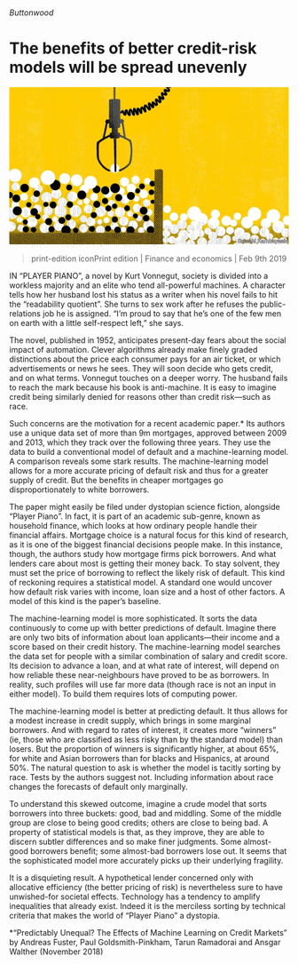 ###### Buttonwood

# The benefits of better credit-risk models will be spread unevenly 

![image](images/20190209_FND001_0.jpg) 

> print-edition iconPrint edition | Finance and economics | Feb 9th 2019 

IN “PLAYER PIANO”, a novel by Kurt Vonnegut, society is divided into a workless majority and an elite who tend all-powerful machines. A character tells how her husband lost his status as a writer when his novel fails to hit the “readability quotient”. She turns to sex work after he refuses the public-relations job he is assigned. “I’m proud to say that he’s one of the few men on earth with a little self-respect left,” she says. 

The novel, published in 1952, anticipates present-day fears about the social impact of automation. Clever algorithms already make finely graded distinctions about the price each consumer pays for an air ticket, or which advertisements or news he sees. They will soon decide who gets credit, and on what terms. Vonnegut touches on a deeper worry. The husband fails to reach the mark because his book is anti-machine. It is easy to imagine credit being similarly denied for reasons other than credit risk—such as race. 

Such concerns are the motivation for a recent academic paper.* Its authors use a unique data set of more than 9m mortgages, approved between 2009 and 2013, which they track over the following three years. They use the data to build a conventional model of default and a machine-learning model. A comparison reveals some stark results. The machine-learning model allows for a more accurate pricing of default risk and thus for a greater supply of credit. But the benefits in cheaper mortgages go disproportionately to white borrowers. 

The paper might easily be filed under dystopian science fiction, alongside “Player Piano”. In fact, it is part of an academic sub-genre, known as household finance, which looks at how ordinary people handle their financial affairs. Mortgage choice is a natural focus for this kind of research, as it is one of the biggest financial decisions people make. In this instance, though, the authors study how mortgage firms pick borrowers. And what lenders care about most is getting their money back. To stay solvent, they must set the price of borrowing to reflect the likely risk of default. This kind of reckoning requires a statistical model. A standard one would uncover how default risk varies with income, loan size and a host of other factors. A model of this kind is the paper’s baseline. 

The machine-learning model is more sophisticated. It sorts the data continuously to come up with better predictions of default. Imagine there are only two bits of information about loan applicants—their income and a score based on their credit history. The machine-learning model searches the data set for people with a similar combination of salary and credit score. Its decision to advance a loan, and at what rate of interest, will depend on how reliable these near-neighbours have proved to be as borrowers. In reality, such profiles will use far more data (though race is not an input in either model). To build them requires lots of computing power. 

The machine-learning model is better at predicting default. It thus allows for a modest increase in credit supply, which brings in some marginal borrowers. And with regard to rates of interest, it creates more “winners” (ie, those who are classified as less risky than by the standard model) than losers. But the proportion of winners is significantly higher, at about 65%, for white and Asian borrowers than for blacks and Hispanics, at around 50%. The natural question to ask is whether the model is tacitly sorting by race. Tests by the authors suggest not. Including information about race changes the forecasts of default only marginally. 

To understand this skewed outcome, imagine a crude model that sorts borrowers into three buckets: good, bad and middling. Some of the middle group are close to being good credits; others are close to being bad. A property of statistical models is that, as they improve, they are able to discern subtler differences and so make finer judgments. Some almost-good borrowers benefit; some almost-bad borrowers lose out. It seems that the sophisticated model more accurately picks up their underlying fragility. 

It is a disquieting result. A hypothetical lender concerned only with allocative efficiency (the better pricing of risk) is nevertheless sure to have unwished-for societal effects. Technology has a tendency to amplify inequalities that already exist. Indeed it is the merciless sorting by technical criteria that makes the world of “Player Piano” a dystopia. 

*“Predictably Unequal? The Effects of Machine Learning on Credit Markets” by Andreas Fuster, Paul Goldsmith-Pinkham, Tarun Ramadorai and Ansgar Walther (November 2018) 

